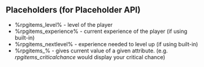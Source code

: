 ## Placeholders (for Placeholder API) ##

* %rpgitems_level% - level of the player
* %rpgitems_experience% - current experience of the player (if using built-in)
* %rpgitems_nextlevel% - experience needed to level up (if using built-in)
* %rpgitems_<attributeId>% - gives current value of a given attribute. (e.g. *rpgitems_criticalchance* would display your critical chance)